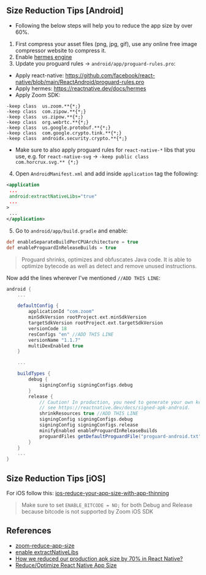 
## Size Reduction Tips [Android]

- Following the below steps will help you to reduce the app size by over 60%.


1. First compress your asset files (png, jpg, gif), use any online free image compressor website to compress it.
2. Enable [hermes engine](https://reactnative.dev/docs/hermes)
3. Update you proguard rules -> `android/app/proguard-rules.pro`:
* Apply react-native: https://github.com/facebook/react-native/blob/main/ReactAndroid/proguard-rules.pro
* Apply hermes: https://reactnative.dev/docs/hermes
* Apply Zoom SDK:

```
-keep class  us.zoom.**{*;}
-keep class  com.zipow.**{*;}
-keep class  us.zipow.**{*;}
-keep class  org.webrtc.**{*;}
-keep class  us.google.protobuf.**{*;}
-keep class  com.google.crypto.tink.**{*;}
-keep class  androidx.security.crypto.**{*;}
```

* Make sure to also apply proguard rules for `react-native-*` libs that you use, e.g. for `react-native-svg` -> `-keep public class com.horcrux.svg.** {*;}`

4. Open `AndroidManifest.xml` and add inside `application` tag the following:

```xml
<application
 ...
 android:extractNativeLibs="true"
 ...
>
 ...
</application>
```
5. Go to `android/app/build.gradle` and enable:

```gradle
def enableSeparateBuildPerCPUArchitecture = true
def enableProguardInReleaseBuilds = true
```

> Proguard shrinks, optimizes and obfuscates Java code. It is able to optimize bytecode as well as detect and remove unused instructions. 

Now add the lines wherever I've mentioned `//ADD THIS LINE`:
```gradle
android {
    ...

    defaultConfig {
        applicationId "com.zoom"
        minSdkVersion rootProject.ext.minSdkVersion
        targetSdkVersion rootProject.ext.targetSdkVersion
        versionCode 18
        resConfigs "en" //ADD THIS LINE 
        versionName "1.1.7"
        multiDexEnabled true
    }

    ...

    buildTypes {
        debug {
            signingConfig signingConfigs.debug
        }
        release {
            // Caution! In production, you need to generate your own keystore file.
            // see https://reactnative.dev/docs/signed-apk-android.
            shrinkResources true //ADD THIS LINE
            signingConfig signingConfigs.debug
            signingConfig signingConfigs.release
            minifyEnabled enableProguardInReleaseBuilds
            proguardFiles getDefaultProguardFile("proguard-android.txt"), "proguard-rules.pro"
        }
    }
    ...
}
```

## Size Reduction Tips [iOS]

For iOS follow this: [ios-reduce-your-app-size-with-app-thinning](https://agostini.tech/2019/06/02/reduce-your-app-size-with-app-thinning/)

> Make sure to set `ENABLE_BITCODE = NO;` for both Debug and Release because bitcode is not supported by Zoom iOS SDK


## References
- [zoom-reduce-app-size](https://devforum.zoom.us/t/apk-size-is-increased-after-integrate-zoom-sdk-from-20-mb-to-90-mb/5279/8?u=careerlabs)
- [enable  extractNativeLibs](https://devforum.zoom.us/t/apk-size-after-adding-android-zoom-sdk/16573/25?u=careerlabs)
- [How we reduced our production apk size by 70% in React Native?](https://dev.to/srajesh636/how-we-reduced-our-production-apk-size-by-70-in-react-native-1lci)
- [Reduce/Optimize React Native App Size](https://www.youtube.com/watch?v=W7boJmA7xJA&t=426)